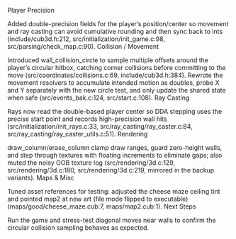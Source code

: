 Player Precision

Added double-precision fields for the player’s position/center so movement and ray casting can avoid cumulative rounding and then sync back to ints (include/cub3d.h:212, src/initialization/init_game.c:98, src/parsing/check_map.c:90).
Collision / Movement

Introduced wall_collision_circle to sample multiple offsets around the player’s circular hitbox, catching corner collisions before committing to the move (src/coordinates/collisions.c:69, include/cub3d.h:384).
Rewrote the movement resolvers to accumulate intended motion as doubles, probe X and Y separately with the new circle test, and only update the shared state when safe (src/events_bak.c:124, src/start.c:108).
Ray Casting

Rays now read the double-based player center so DDA stepping uses the precise start point and records high-precision wall hits (src/initialization/init_rays.c:33, src/ray_casting/ray_caster.c:84, src/ray_casting/ray_caster_utils.c:51).
Rendering

draw_column/erase_column clamp draw ranges, guard zero-height walls, and step through textures with floating increments to eliminate gaps; also muted the noisy OOB texture log (src/rendering/3d.c:129, src/rendering/3d.c:180, src/rendering/3d.c:219, mirrored in the backup variants).
Maps & Misc

Tuned asset references for testing: adjusted the cheese maze ceiling tint and pointed map2 at new art (file mode flipped to executable) (maps/good/cheese_maze.cub:7, maps/map2.cub:1).
Next Steps

Run the game and stress-test diagonal moves near walls to confirm the circular collision sampling behaves as expected.
